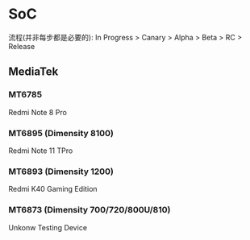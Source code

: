 # SoC
流程(并非每步都是必要的): In Progress > Canary > Alpha > Beta > RC > Release
## MediaTek
### MT6785 <Badge type="danger" text="V14 Canary" />
Redmi Note 8 Pro <Badge type="info" text="AOSP Android T" />
### MT6895 (Dimensity 8100) <Badge type="danger" text="Not yet" />
Redmi Note 11 TPro <Badge type="info" text="MIUI Android S & T" />
### MT6893 (Dimensity 1200) <Badge type="tip" text="V14 RC" />
Redmi K40 Gaming Edition <Badge type="info" text="MIUI Android T" />
### MT6873 (Dimensity 700/720/800U/810) <Badge type="tip" text="V14 RC" />
Unkonw Testing Device
